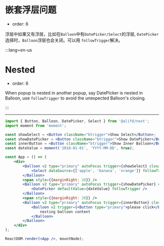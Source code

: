 # 嵌套浮层问题

- order: 6

浮层中如果又有浮层，比如在`Balloon`中有`DatePicker/Select`的浮层, `DatePicker`选择时，`Balloon`浮层也会关闭。可以用 `followTrigger`解决。

:::lang=en-us
# Nested

- order: 6

When popup is nested in another popup, say DatePicker is nested in Balloon, use `followTrigger` to avoid the unexpected Balloon's closing.

:::

---

````jsx
import { Button, Balloon, DatePicker, Select } from '@alifd/next';
import moment from 'moment';

const showSelect = <Button className="btrigger">Show Select</Button>;
const showDatePicker = <Button className="btrigger">Show DatePicker</Button>;
const innerButton = <Button className="btrigger">Show Inner Balloon</Button>;
const dateValue = moment('2018-01-01', 'YYYY-MM-DD', true);

const App = () => (
    <div>
        <Balloon v2 type="primary" autoFocus trigger={showSelect} closable={false} triggerType="click">
            <Select dataSource={['apple', 'banana', 'orange']} followTrigger />
        </Balloon>
        <span style={{marginRight: 20}} />
        <Balloon v2 type="primary" autoFocus trigger={showDatePicker} closable={false} triggerType="click">
            <DatePicker defaultValue={dateValue} followTrigger />
        </Balloon>
        <span style={{marginRight: 20}} />
        <Balloon v2 type="primary" autoFocus trigger={innerButton} closable={false} triggerType="click">
            <Balloon v2 trigger={<Button type="primary">please click</Button>} followTrigger triggerType="click">
                nesting balloon content
            </Balloon>
        </Balloon>
    </div>
);

ReactDOM.render(<App />, mountNode);

````
